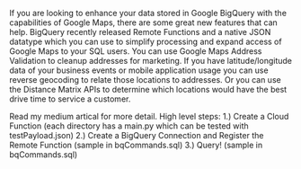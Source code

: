 If you are looking to enhance your data stored in Google BigQuery with the capabilities of Google Maps, there are some great new features that can help. BigQuery recently released Remote Functions and a native JSON datatype which you can use to simplify processing and expand access of Google Maps to your SQL users. You can use Google Maps Address Validation to cleanup addresses for marketing. If you have latitude/longitude data of your business events or mobile application usage you can use reverse geocoding to relate those locations to addresses. Or you can use the Distance Matrix APIs to determine which locations would have the best drive time to service a customer.

Read my medium artical for more detail.  High level steps:
1.) Create a Cloud Function (each directory has a main.py which can be tested with testPayload.json)
2.) Create a BigQuery Connection and Register the Remote Function (sample in bqCommands.sql)
3.) Query! (sample in bqCommands.sql)
